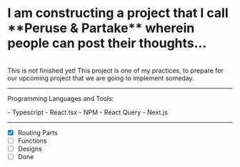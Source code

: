 <h1> I am constructing a project that I call **Peruse & Partake** wherein people can post their thoughts... </h1>
<br> 
This is not finished yet! This project is one of my practices,
to prepare for our upcoming project that we are going to 
implement someday. 
<hr>
<p>Programming Languages and Tools:</p>
<div style="display: block;">
- Typescript
- React.tsx
- NPM
- React Query
- Next.js
</div>
<hr>

- [x] Routing Parts
- [ ] Functions
- [ ] Designs
- [ ] Done
